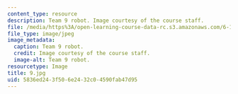 ```yaml
---
content_type: resource
description: Team 9 robot. Image courtesy of the course staff.
file: /media/https%3A/open-learning-course-data-rc.s3.amazonaws.com/6-186-mobile-autonomous-systems-laboratory-january-iap-2005/5836ed243f506e2432c04590fab47d95_9.jpg
file_type: image/jpeg
image_metadata:
  caption: Team 9 robot.
  credit: Image courtesy of the course staff.
  image-alt: Team 9 robot.
resourcetype: Image
title: 9.jpg
uid: 5836ed24-3f50-6e24-32c0-4590fab47d95
---
```

